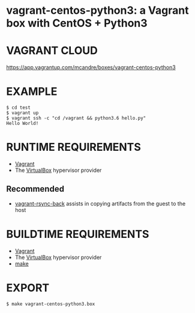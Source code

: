 # vagrant-centos-python3: a Vagrant box with CentOS + Python3

# VAGRANT CLOUD

https://app.vagrantup.com/mcandre/boxes/vagrant-centos-python3

# EXAMPLE

```console
$ cd test
$ vagrant up
$ vagrant ssh -c "cd /vagrant && python3.6 hello.py"
Hello World!
```

# RUNTIME REQUIREMENTS

* [Vagrant](https://www.vagrantup.com)
* The [VirtualBox](https://www.virtualbox.org) hypervisor provider

## Recommended

* [vagrant-rsync-back](https://github.com/smerrill/vagrant-rsync-back) assists in copying artifacts from the guest to the host

# BUILDTIME REQUIREMENTS

* [Vagrant](https://www.vagrantup.com)
* The [VirtualBox](https://www.virtualbox.org) hypervisor provider
* [make](https://www.gnu.org/software/make/)

# EXPORT

```console
$ make vagrant-centos-python3.box
```
